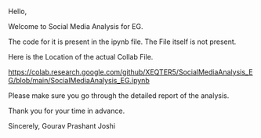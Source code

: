 Hello,

Welcome to Social Media Analysis for EG.

The code for it is present in the ipynb file. The File itself is not present.

Here is the Location of the actual Collab File.

https://colab.research.google.com/github/XEQTER5/SocialMediaAnalysis_EG/blob/main/SocialMediaAnalysis_EG.ipynb

Please make sure you go through the detailed report of the analysis.

Thank you for your time in advance.

Sincerely,
Gourav Prashant Joshi
